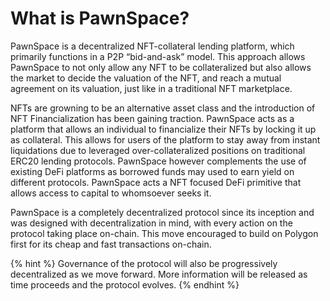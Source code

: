 # What is PawnSpace?

PawnSpace is a decentralized NFT-collateral lending platform, which primarily functions in a P2P “bid-and-ask” model. This approach allows PawnSpace to not only allow any NFT to be collateralized but also allows the market to decide the valuation of the NFT, and reach a mutual agreement on its valuation, just like in a traditional NFT marketplace.

NFTs are growning to be an alternative asset class and the introduction of NFT Financialization has been gaining traction. PawnSpace acts as a platform that allows an individual to financialize their NFTs by locking it up as collateral. This allows for users of the platform to stay away from instant liquidations due to leveraged over-collateralized positions on traditional ERC20 lending protocols. PawnSpace however complements the use of existing DeFi platforms as borrowed funds may used to earn yield on different protocols. PawnSpace acts a NFT focused DeFi primitive that allows access to capital to whomsoever seeks it. 

PawnSpace is a completely decentralized protocol since its inception and was designed with decentralization in mind, with every action on the protocol taking place on-chain. This move encouraged to build on Polygon first for its cheap and fast transactions on-chain. 

{% hint %} Governance of the protocol will also be progressively decentralized as we move forward. More information will be released as time proceeds and the protocol evolves. {% endhint %}
